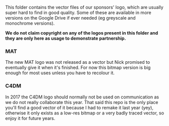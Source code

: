 This folder contains the vector files of our sponsors' logo, which are usually super hard to find in good quality. Some of these are available in more versions on the Google Drive if ever needed (eg greyscale and monochrome versions).

**We do not claim copyright on any of the logos present in this folder and they are only here as usage to demonstrate partnership.**

### MAT
The new MAT logo was not released as a vector but Nick promised to eventually give it when it's finished. For now this bitmap version is big enough for most uses unless you have to recolour it.

### C4DM
In 2017 the C4DM logo should normally not be used on communication as we do not really collaborate this year. That said this repo is the only place you'll find a good vector of it because I had to remake it last year (yey), otherwise it only exists as a low-res bitmap or a very badly traced vector, so enjoy it for future years.
